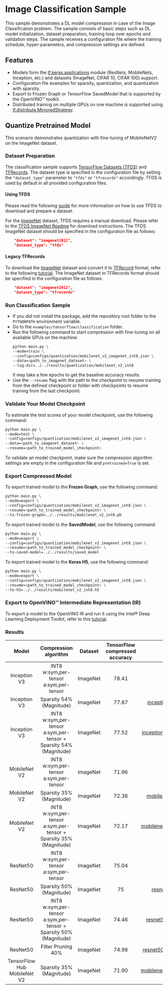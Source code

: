# Image Classification Sample

This sample demonstrates a DL model compression in case of the Image Classification problem. The sample consists of basic steps such as DL model initialization, dataset preparation, training loop over epochs and validation steps. The sample receives a configuration file where the training schedule, hyper-parameters, and compression settings are defined.

## Features

- Models form the [tf.keras.applications](https://www.tensorflow.org/api_docs/python/tf/keras/applications) module (ResNets, MobileNets, Inception, etc.) and datasets (ImageNet, CIFAR 10, CIFAR 100) support.
- Configuration file examples for sparsity, quantization, and quantization with sparsity.
- Export to Frozen Graph or TensorFlow SavedModel that is supported by the OpenVINO™ toolkit.
- Distributed training on multiple GPUs on one machine is supported using [tf.distribute.MirroredStrategy](https://www.tensorflow.org/api_docs/python/tf/distribute/MirroredStrategy).

## Quantize Pretrained Model

This scenario demonstrates quantization with fine-tuning of MobileNetV2 on the ImageNet dataset.

### Dataset Preparation

The classification sample supports [TensorFlow Datasets (TFDS)](https://www.tensorflow.org/datasets) and [TFRecords](https://www.tensorflow.org/tutorials/load_data/tfrecord).
The dataset type is specified in the configuration file by setting the `"dataset_type"` parameter to `"tfds"` or `"tfrecords"` accordingly. TFDS is used by default in all provided configuration files.

#### Using TFDS

Please read the following [guide](https://www.tensorflow.org/datasets/overview) for more information on how to use TFDS to download and prepare a dataset.

For the [ImageNet](http://www.image-net.org/challenges/LSVRC/2012/) dataset, TFDS requires a manual download. Please refer to the [TFDS ImageNet Readme](https://www.tensorflow.org/datasets/catalog/imagenet2012) for download instructions.
The TFDS ImageNet dataset should be specified in the configuration file as follows:
```json
    "dataset": "imagenet2012",
    "dataset_type": "tfds"
```

#### Legacy TFRecords

To download the [ImageNet](http://www.image-net.org/challenges/LSVRC/2012/) dataset and convert it to [TFRecord](https://www.tensorflow.org/tutorials/load_data/tfrecord) format, refer to the following [tutorial](https://github.com/tensorflow/models/tree/master/research/slim#Data).
The ImageNet dataset in TFRecords format should be specified in the configuration file as follows:
```json
    "dataset": "imagenet2012",
    "dataset_type": "tfrecords"
```

### Run Classification Sample

- If you did not install the package, add the repository root folder to the `PYTHONPATH` environment variable.
- Go to the `examples/tensorflow/classification` folder.
- Run the following command to start compression with fine-tuning on all available GPUs on the machine:
    ```bash
    python main.py \
    --mode=train \
    --config=configs/quantization/mobilenet_v2_imagenet_int8.json \
    --data=<path_to_imagenet_dataset> \
    --log-dir=../../results/quantization/mobilenet_v2_int8
    ```
    It may take a few epochs to get the baseline accuracy results.
- Use the `--resume` flag with the path to the checkpoint to resume training from the defined checkpoint or folder with checkpoints to resume training from the last checkpoint.

### Validate Your Model Checkpoint

To estimate the test scores of your model checkpoint, use the following command:
```bash
python main.py \
--mode=test \
--config=configs/quantization/mobilenet_v2_imagenet_int8.json \
--data=<path_to_imagenet_dataset> \
--resume=<path_to_trained_model_checkpoint>
```
To validate an model checkpoint, make sure the compression algorithm settings are empty in the configuration file and `pretrained=True` is set.

### Export Compressed Model

To export trained model to the **Frozen Graph**, use the following command:
```bash
python main.py \
--mode=export \
--config=configs/quantization/mobilenet_v2_imagenet_int8.json \
--resume=<path_to_trained_model_checkpoint> \
--to-frozen-graph=../../results/mobilenet_v2_int8.pb
```

To export trained model to the **SavedModel**, use the following command:
```bash
python main.py \
--mode=export \
--config=configs/quantization/mobilenet_v2_imagenet_int8.json \
--resume=<path_to_trained_model_checkpoint> \
--to-saved-model=../../results/saved_model
```

To export trained model to the **Keras H5**, use the following command:
```bash
python main.py \
--mode=export \
--config=configs/quantization/mobilenet_v2_imagenet_int8.json \
--resume=<path_to_trained_model_checkpoint> \
--to-h5=../../results/mobilenet_v2_int8.h5
```

### Export to OpenVINO™ Intermediate Representation (IR)

To export a model to the OpenVINO IR and run it using the Intel® Deep Learning Deployment Toolkit, refer to this [tutorial](https://software.intel.com/en-us/openvino-toolkit).

### Results

|**Model**|**Compression algorithm**|**Dataset**|**TensorFlow compressed accuracy**|**NNCF config file**|**TensorFlow checkpoint**|
| :---: | :---: | :---: | :---: | :---: | :---: |
|Inception V3|INT8 w:sym,per-tensor a:sym,per-tensor |ImageNet|78.41|[inception_v3_imagenet_int8.json](configs/quantization/inception_v3_imagenet_int8.json)|[Link](https://storage.openvinotoolkit.org/repositories/nncf/tensorflow/models/develop/inception_v3_int8_w_sym_t_a_sym_t.tar.gz)|
|Inception V3|Sparsity 54% (Magnitude)|ImageNet|77.87|[inception_v3_imagenet_magnitude_sparsity.json](configs/sparsity/inception_v3_imagenet_magnitude_sparsity.json)|[Link](https://storage.openvinotoolkit.org/repositories/nncf/tensorflow/models/develop/inception_v3_sparsity_54.tar.gz)|
|Inception V3|INT8 w:sym,per-tensor a:sym,per-tensor + Sparsity 54% (Magnitude)|ImageNet|77.52|[inception_v3_imagenet_magnitude_sparsity_int8.json](configs/sparsity_quantization/inception_v3_imagenet_magnitude_sparsity_int8.json)|[Link](https://storage.openvinotoolkit.org/repositories/nncf/tensorflow/models/develop/inception_v3_int8_w_sym_t_a_sym_t_sparsity_54.tar.gz)|
|MobileNet V2|INT8 w:sym,per-tensor a:sym,per-tensor |ImageNet|71.96|[mobilenet_v2_imagenet_int8.json](configs/quantization/mobilenet_v2_imagenet_int8.json)|[Link](https://storage.openvinotoolkit.org/repositories/nncf/tensorflow/models/develop/mobilenet_v2_int8_w_sym_t_a_sym_t.tar.gz)|
|MobileNet V2|Sparsity 35% (Magnitude)|ImageNet|72.36|[mobilenet_v2_imagenet_magnitude_sparsity.json](configs/sparsity/mobilenet_v2_imagenet_magnitude_sparsity.json)|[Link](https://storage.openvinotoolkit.org/repositories/nncf/tensorflow/models/develop/mobilenet_v2_sparsity_35.tar.gz)|
|MobileNet V2|INT8 w:sym,per-tensor a:sym,per-tensor + Sparsity 35% (Magnitude)|ImageNet|72.17|[mobilenet_v2_imagenet_magnitude_sparsity_int8.json](configs/sparsity_quantization/mobilenet_v2_imagenet_magnitude_sparsity_int8.json)|[Link](https://storage.openvinotoolkit.org/repositories/nncf/tensorflow/models/develop/mobilenet_v2_int8_w_sym_t_a_sym_t_sparsity_35.tar.gz)|
|ResNet50|INT8 w:sym,per-tensor a:sym,per-tensor|ImageNet|75.04|[resnet50_imagenet_int8.json](configs/quantization/resnet50_imagenet_int8.json)|[Link](https://storage.openvinotoolkit.org/repositories/nncf/tensorflow/models/develop/resnet50_int8_w_sym_t_a_sym_t.tar.gz)|
|ResNet50|Sparsity 50% (Magnitude)|ImageNet|75|[resnet50_imagenet_magnitude_sparsity.json](configs/sparsity/resnet50_imagenet_magnitude_sparsity.json)|[Link](https://storage.openvinotoolkit.org/repositories/nncf/tensorflow/models/develop/resnet50_sparsity_50.tar.gz)|
|ResNet50|INT8 w:sym,per-tensor a:sym,per-tensor + Sparsity 50% (Magnitude)|ImageNet|74.46|[resnet50_imagenet_magnitude_sparsity_int8.json](configs/sparsity_quantization/resnet50_imagenet_magnitude_sparsity_int8.json)|[Link](https://storage.openvinotoolkit.org/repositories/nncf/tensorflow/models/develop/resnet50_int8_w_sym_t_a_sym_t_sparsity_50.tar.gz)|
|ResNet50|Filter Pruning 40%|ImageNet|74.98|[resnet50_imagenet_pruning_geometric_median.json](configs/pruning/resnet50_imagenet_pruning_geometric_median.json)|[Link](https://storage.openvinotoolkit.org/repositories/nncf/tensorflow/models/develop/resnet50_pruning_40.tar.gz)|
|TensorFlow Hub MobileNet V2|Sparsity 35% (Magnitude)|ImageNet|71.90|[mobilenet_v2_hub_imagenet_magnitude_sparsity.json](configs/sparsity/mobilenet_v2_hub_imagenet_magnitude_sparsity.json)|[Link](https://storage.openvinotoolkit.org/repositories/nncf/tensorflow/models/develop/tf1_mobilenet_v2_1.0_224_s0.35.tar.gz)|
